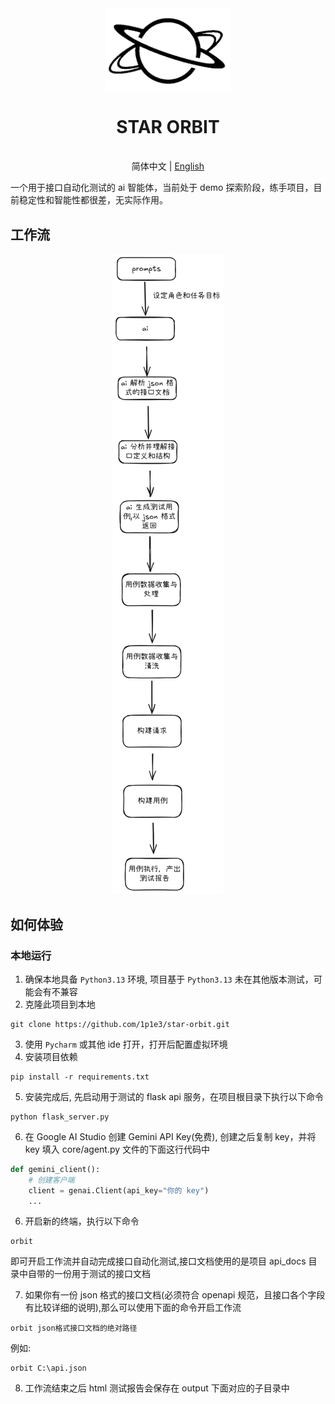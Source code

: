 <div align="center">
    <img src="readme/logo.png" alt="star orbit" align="center" style="width: 200px;">
    <h1 align="center">STAR ORBIT</h1>
</div>

<p align="center">
  <br>简体中文 | <a href="./readme/README_en.md">English</a>
</p>

一个用于接口自动化测试的 ai 智能体，当前处于 demo 探索阶段，练手项目，目前稳定性和智能性都很差，无实际作用。


## 工作流
<p align="center">
  <img src="readme/workflow.png" alt="workflow" />
</p>


## 如何体验
### 本地运行

1. 确保本地具备 `Python3.13` 环境, 项目基于 `Python3.13` 未在其他版本测试，可能会有不兼容
2. 克隆此项目到本地
```commandline
git clone https://github.com/1p1e3/star-orbit.git
```
3. 使用 `Pycharm` 或其他 ide 打开，打开后配置虚拟环境
4. 安装项目依赖
```commandline
pip install -r requirements.txt 
```
5. 安装完成后, 先启动用于测试的 flask api 服务，在项目根目录下执行以下命令
```commandline
python flask_server.py
```
6. 在 Google AI Studio 创建 Gemini API Key(免费), 创建之后复制 key，并将 key 填入 core/agent.py 文件的下面这行代码中
```python
def gemini_client():
    # 创建客户端
    client = genai.Client(api_key="你的 key")
    ...
```
6. 开启新的终端，执行以下命令
```commandline
orbit
```
即可开启工作流并自动完成接口自动化测试,接口文档使用的是项目 api_docs 目录中自带的一份用于测试的接口文档

7. 如果你有一份 json 格式的接口文档(必须符合 openapi 规范，且接口各个字段有比较详细的说明),那么可以使用下面的命令开启工作流
```commandline
orbit json格式接口文档的绝对路径
```
例如:
```commandline
orbit C:\api.json
```
8. 工作流结束之后 html 测试报告会保存在 output 下面对应的子目录中




